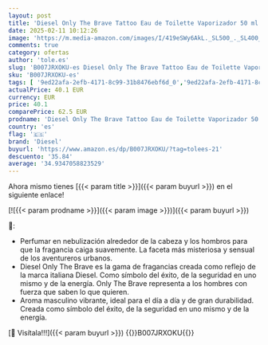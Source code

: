 ```yaml
---
layout: post
title: 'Diesel Only The Brave Tattoo Eau de Toilette Vaporizador 50 ml'
date: 2025-02-11 10:12:26
image: 'https://m.media-amazon.com/images/I/419eSWy6AkL._SL500_._SL400_.jpg'
comments: true
category: ofertas
author: 'tole.es'
slug: 'B007JRXOKU-es Diesel Only The Brave Tattoo Eau de Toilette Vaporizador...'
sku: 'B007JRXOKU-es'
tags: [ '9ed22afa-2efb-4171-8c99-31b8476ebf6d_0','9ed22afa-2efb-4171-8c99-31b8476ebf6d_2201','9ed22afa-2efb-4171-8c99-31b8476ebf6d_2801','9ed22afa-2efb-4171-8c99-31b8476ebf6d_5101','9ed22afa-2efb-4171-8c99-31b8476ebf6d_6201','9ed22afa-2efb-4171-8c99-31b8476ebf6d_6601','Agua de tocador para hombres','Arborist Merchandising Root','Belleza','Belleza Premium','DIESEL','Diesel','Fragancias para hombres','Los favoritos de los clientes: Belleza','Marcas','Perfumes y fragancias','Self Service','Special Features Stores','consumablesbeauty','de','diesel','eau','toilette','🇪🇸', ]
actualPrice: 40.1 EUR
currency: EUR
price: 40.1
comparePrice: 62.5 EUR
prodname: 'Diesel Only The Brave Tattoo Eau de Toilette Vaporizador 50 ml'
country: 'es'
flag: '🇪🇸'
brand: 'Diesel'
buyurl: 'https://www.amazon.es/dp/B007JRXOKU/?tag=tolees-21'
descuento: '35.84'
average: '34.9347058823529'
---
```


Ahora mismo tienes [{{< param title >}}]({{< param buyurl >}}) en el siguiente enlace!

[![{{< param prodname >}}]({{< param image >}})]({{< param buyurl >}})

🔎:

- Perfumar en nebulización alrededor de la cabeza y los hombros para que la fragancia caiga suavemente. La faceta más misteriosa y sensual de los aventureros urbanos.
- Diesel Only The Brave es la gama de fragancias creada como reflejo de la marca italiana Diesel. Como símbolo del éxito, de la seguridad en uno mismo y de la energía. Only The Brave representa a los hombres con fuerza que saben lo que quieren.
- Aroma masculino vibrante, ideal para el día a día y de gran durabilidad. Creada como símbolo del éxito, de la seguridad en uno mismo y de la energía.

[🛒 Visítala!!!]({{< param buyurl >}})
{{<world>}}B007JRXOKU{{</world>}}
